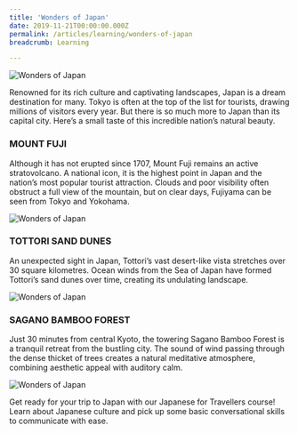 ```yaml
---
title: 'Wonders of Japan'
date: 2019-11-21T00:00:00.000Z
permalink: /articles/learning/wonders-of-japan
breadcrumb: Learning

---
```


![Wonders of Japan](/images/content-articles/learning/wonders-of-japan-img1.jpg)

Renowned for its rich culture and captivating landscapes, Japan is a dream destination for many. Tokyo is often at the top of the list for tourists, drawing millions of visitors every year. But there is so much more to Japan than its capital city. Here’s a small taste of this incredible nation’s natural beauty.

### MOUNT FUJI
Although it has not erupted since 1707, Mount Fuji remains an active stratovolcano. A national icon, it is the highest point in Japan and the nation’s most popular tourist attraction. Clouds and poor visibility often obstruct a full view of the mountain, but on clear days, Fujiyama can be seen from Tokyo and Yokohama. 

![Wonders of Japan](/images/content-articles/learning/wonders-of-japan-img2.jpg)

### TOTTORI SAND DUNES
An unexpected sight in Japan, Tottori’s vast desert-like vista stretches over 30 square kilometres. Ocean winds from the Sea of Japan have formed Tottori’s sand dunes over time, creating its undulating landscape.

![Wonders of Japan](/images/content-articles/learning/wonders-of-japan-img3.jpg)

### SAGANO BAMBOO FOREST
Just 30 minutes from central Kyoto, the towering Sagano Bamboo Forest is a tranquil retreat from the bustling city. The sound of wind passing through the dense thicket of trees creates a natural meditative atmosphere, combining aesthetic appeal with auditory calm.

![Wonders of Japan](/images/content-articles/learning/wonders-of-japan-img4.jpg)

Get ready for your trip to Japan with our Japanese for Travellers course! Learn about Japanese culture and pick up some basic conversational skills to communicate with ease.